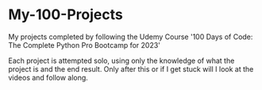 # My-100-Projects
My projects completed by following the Udemy Course '100 Days of Code: The Complete Python Pro Bootcamp for 2023'

Each project is attempted solo, using only the knowledge of what the project is and the end result. Only after this or if I get stuck will I look at the videos and follow along.
